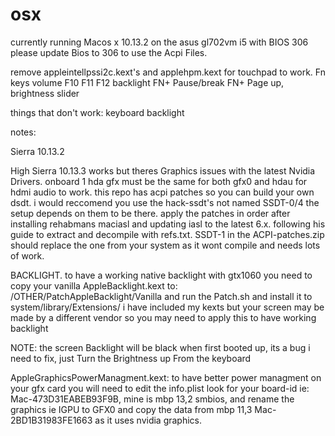 # osx

currently running Macos x 10.13.2 on the asus gl702vm i5 with BIOS 306
please update Bios to 306 to use the Acpi Files.

remove appleintellpssi2c.kext's and applehpm.kext for touchpad to work.
Fn keys
volume F10 F11 F12
backlight FN+ Pause/break FN+ Page up, brightness slider


things that don't work:
keyboard backlight 


notes:

Sierra 10.13.2

High Sierra 10.13.3 works but theres Graphics issues with the latest Nvidia Drivers. 
onboard 1 hda gfx must be the same for both gfx0 and hdau for hdmi audio to work. 
this repo has acpi patches so you can build your own dsdt. 
i would reccomend you use the hack-ssdt's not named SSDT-0/4 the setup depends on them to be there. 
apply the patches in order after installing rehabmans maciasl and updating iasl to the latest 6.x. 
following his guide to extract and decompile with refs.txt. 
SSDT-1 in the ACPI-patches.zip should replace the one from your system as it wont compile and needs lots of work.

BACKLIGHT.
to have a working native backlight with gtx1060 you need to copy your vanilla AppleBacklight.kext
to: /OTHER/PatchAppleBacklight/Vanilla and run the Patch.sh and install it to system/library/Extensions/
i have included my kexts but your screen may be made by a different vendor so you may need to apply this to have working backlight

NOTE: the screen Backlight will be black when first booted up, its a bug i need to fix, just Turn the Brightness up From the keyboard

AppleGraphicsPowerManagment.kext:
to have better power managment on your gfx card you will need to edit the info.plist
look for your board-id ie: Mac-473D31EABEB93F9B, mine is mbp 13,2 smbios, and rename the graphics ie IGPU to GFX0 and copy the data from mbp 11,3 Mac-2BD1B31983FE1663 as it uses nvidia graphics.
